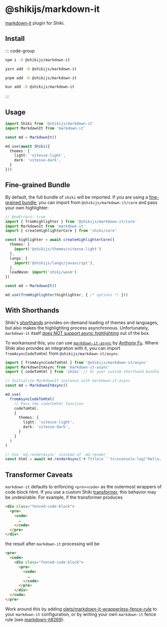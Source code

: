 # @shikijs/markdown-it

<Badges name="@shikijs/markdown-it" />

[markdown-it](https://markdown-it.github.io/) plugin for Shiki.

## Install

::: code-group

```sh [npm]
npm i -D @shikijs/markdown-it
```

```sh [yarn]
yarn add -D @shikijs/markdown-it
```

```sh [pnpm]
pnpm add -D @shikijs/markdown-it
```

```sh [bun]
bun add -D @shikijs/markdown-it
```

:::

## Usage

```ts twoslash
import Shiki from '@shikijs/markdown-it'
import MarkdownIt from 'markdown-it'

const md = MarkdownIt()

md.use(await Shiki({
  themes: {
    light: 'vitesse-light',
    dark: 'vitesse-dark',
  }
}))
```

## Fine-grained Bundle

By default, the full bundle of `shiki` will be imported. If you are using a [fine-grained bundle](/guide/bundles#fine-grained-bundle), you can import from `@shikijs/markdown-it/core` and pass your own highlighter:

```ts twoslash
// @noErrors: true
import { fromHighlighter } from '@shikijs/markdown-it/core'
import MarkdownIt from 'markdown-it'
import { createHighlighterCore } from 'shiki/core'

const highlighter = await createHighlighterCore({
  themes: [
    import('@shikijs/themes/vitesse-light')
  ],
  langs: [
    import('@shikijs/langs/javascript'),
  ],
  loadWasm: import('shiki/wasm')
})

const md = MarkdownIt()

md.use(fromHighlighter(highlighter, { /* options */ }))
```

## With Shorthands

Shiki's [shorthands](/guide/shorthands) provides on-demand loading of themes and languages, but also makes the highlighting process asynchronous. Unfortunately, `markdown-it` itself [does NOT support async highlighting](https://github.com/markdown-it/markdown-it/blob/master/docs/development.md#i-need-async-rule-how-to-do-it) out of the box.

To workaround this, you can use [`markdown-it-async`](https://github.com/antfu/markdown-it-async) by [Anthony Fu](https://github.com/antfu). Where Shiki also provides an integration with it, you can import `fromAsyncCodeToHtml` from `@shikijs/markdown-it/async`.

````ts twoslash
import { fromAsyncCodeToHtml } from '@shikijs/markdown-it/async'
import MarkdownItAsync from 'markdown-it-async'
import { codeToHtml } from 'shiki' // Or your custom shorthand bundle

// Initialize MarkdownIt instance with markdown-it-async
const md = MarkdownItAsync()

md.use(
  fromAsyncCodeToHtml(
    // Pass the codeToHtml function
    codeToHtml,
    {
      themes: {
        light: 'vitesse-light',
        dark: 'vitesse-dark',
      }
    }
  )
)

// Use `md.renderAsync` instead of `md.render`
const html = await md.renderAsync('# Title\n```ts\nconsole.log("Hello, World!")\n```')
````

## Transformer Caveats

`markdown-it` defaults to enforcing `<pre><code>` as the outermost wrappers of code block html. If you use a custom Shiki [transformer](/guide/transformers), this behavior may be undesirable. For example, if the transformer produces

```html
<div class="fenced-code-block">
  <pre>
    <code>
      …
    </code>
  </pre>
</div>
```

the result after `markdown-it` processing will be

```html
<pre>
  <code>
    <div class="fenced-code-block">
      <pre>
        <code>
          …
        </code>
      </pre>
    </div>
  </code>
</pre>
```

Work around this by adding [olets/markdown-it-wrapperless-fence-rule](https://github.com/olets/markdown-it-wrapperless-fence-rule) to your `markdown-it` configuration, or by writing your own `markdown-it` fence rule (see [markdown-it#269](https://github.com/markdown-it/markdown-it/issues/269)).
